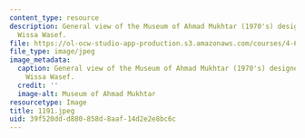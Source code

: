 ```yaml
---
content_type: resource
description: General view of the Museum of Ahmad Mukhtar (1970's) designed by Ramses
  Wissa Wasef.
file: https://ol-ocw-studio-app-production.s3.amazonaws.com/courses/4-615-the-architecture-of-cairo-spring-2002/39f520ddd880858d8aaf14d2e2e8bc6c_1191.jpeg
file_type: image/jpeg
image_metadata:
  caption: General view of the Museum of Ahmad Mukhtar (1970's) designed by Ramses
    Wissa Wasef.
  credit: ''
  image-alt: Museum of Ahmad Mukhtar
resourcetype: Image
title: 1191.jpeg
uid: 39f520dd-d880-858d-8aaf-14d2e2e8bc6c
---
```

